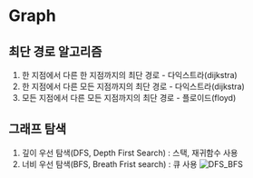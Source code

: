 
# Graph

## 최단 경로 알고리즘

1. 한 지점에서 다른 한 지점까지의 최단 경로 - 다익스트라(dijkstra)
2. 한 지점에서 다른 모든 지점까지의 최단 경로 - 다익스트라(dijkstra)
3. 모든 지점에서 다른 모든 지점까지의 최단 경로 - 플로이드(floyd)

## 그래프 탐색

1. 깊이 우선 탐색(DFS, Depth First Search) : 스택, 재귀함수 사용
2. 너비 우선 탐색(BFS, Breath Frist search) : 큐 사용
![DFS_BFS](https://user-images.githubusercontent.com/76420201/124084659-2ff72480-da8a-11eb-8a87-9dfa8920323a.gif)

